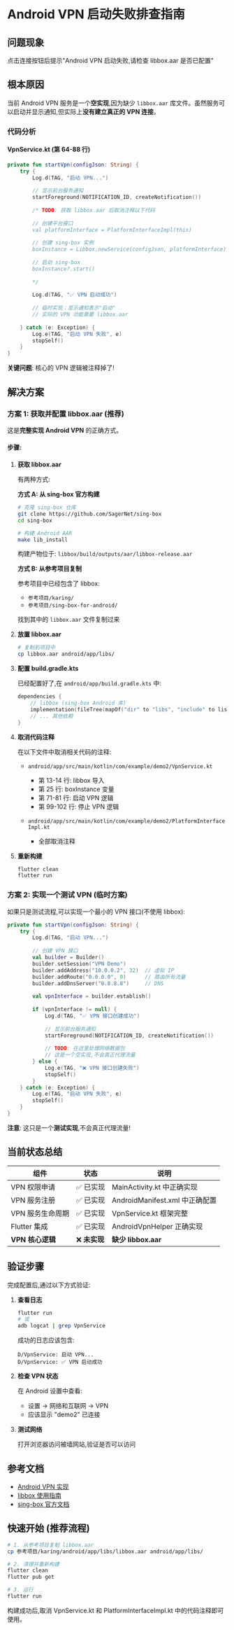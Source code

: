 # Android VPN 启动失败排查指南

## 问题现象
点击连接按钮后提示"Android VPN 启动失败,请检查 libbox.aar 是否已配置"

## 根本原因

当前 Android VPN 服务是一个**空实现**,因为缺少 `libbox.aar` 库文件。虽然服务可以启动并显示通知,但实际上**没有建立真正的 VPN 连接**。

### 代码分析

#### VpnService.kt (第 64-88 行)
```kotlin
private fun startVpn(configJson: String) {
    try {
        Log.d(TAG, "启动 VPN...")
        
        // 显示前台服务通知
        startForeground(NOTIFICATION_ID, createNotification())
        
        /* TODO: 获取 libbox.aar 后取消注释以下代码
        
        // 创建平台接口
        val platformInterface = PlatformInterfaceImpl(this)
        
        // 创建 sing-box 实例
        boxInstance = Libbox.newService(configJson, platformInterface)
        
        // 启动 sing-box
        boxInstance?.start()
        
        */
        
        Log.d(TAG, "✅ VPN 启动成功")
        
        // 临时实现：显示通知表示"启动"
        // 实际的 VPN 功能需要 libbox.aar
        
    } catch (e: Exception) {
        Log.e(TAG, "启动 VPN 失败", e)
        stopSelf()
    }
}
```

**关键问题**: 核心的 VPN 逻辑被注释掉了!

## 解决方案

### 方案 1: 获取并配置 libbox.aar (推荐)

这是**完整实现 Android VPN** 的正确方式。

#### 步骤:

1. **获取 libbox.aar**
   
   有两种方式:
   
   **方式 A: 从 sing-box 官方构建**
   ```bash
   # 克隆 sing-box 仓库
   git clone https://github.com/SagerNet/sing-box
   cd sing-box
   
   # 构建 Android AAR
   make lib_install
   ```
   
   构建产物位于: `libbox/build/outputs/aar/libbox-release.aar`
   
   **方式 B: 从参考项目复制**
   
   参考项目中已经包含了 libbox:
   - `参考项目/karing/` 
   - `参考项目/sing-box-for-android/`
   
   找到其中的 `libbox.aar` 文件复制过来

2. **放置 libbox.aar**
   ```bash
   # 复制到项目中
   cp libbox.aar android/app/libs/
   ```

3. **配置 build.gradle.kts**
   
   已经配置好了,在 `android/app/build.gradle.kts` 中:
   ```kotlin
   dependencies {
       // libbox (sing-box Android 库)
       implementation(fileTree(mapOf("dir" to "libs", "include" to listOf("*.aar"))))
       // ... 其他依赖
   }
   ```

4. **取消代码注释**
   
   在以下文件中取消相关代码的注释:
   
   - `android/app/src/main/kotlin/com/example/demo2/VpnService.kt`
     - 第 13-14 行: libbox 导入
     - 第 25 行: boxInstance 变量
     - 第 71-81 行: 启动 VPN 逻辑
     - 第 99-102 行: 停止 VPN 逻辑
   
   - `android/app/src/main/kotlin/com/example/demo2/PlatformInterfaceImpl.kt`
     - 全部取消注释

5. **重新构建**
   ```bash
   flutter clean
   flutter run
   ```

### 方案 2: 实现一个测试 VPN (临时方案)

如果只是测试流程,可以实现一个最小的 VPN 接口(不使用 libbox):

```kotlin
private fun startVpn(configJson: String) {
    try {
        Log.d(TAG, "启动 VPN...")
        
        // 创建 VPN 接口
        val builder = Builder()
        builder.setSession("VPN Demo")
        builder.addAddress("10.0.0.2", 32)  // 虚拟 IP
        builder.addRoute("0.0.0.0", 0)      // 路由所有流量
        builder.addDnsServer("8.8.8.8")     // DNS
        
        val vpnInterface = builder.establish()
        
        if (vpnInterface != null) {
            Log.d(TAG, "✅ VPN 接口创建成功")
            
            // 显示前台服务通知
            startForeground(NOTIFICATION_ID, createNotification())
            
            // TODO: 在这里处理网络数据包
            // 这是一个空实现,不会真正代理流量
        } else {
            Log.e(TAG, "❌ VPN 接口创建失败")
            stopSelf()
        }
    } catch (e: Exception) {
        Log.e(TAG, "启动 VPN 失败", e)
        stopSelf()
    }
}
```

**注意**: 这只是一个**测试实现**,不会真正代理流量!

## 当前状态总结

| 组件 | 状态 | 说明 |
|------|------|------|
| VPN 权限申请 | ✅ 已实现 | MainActivity.kt 中正确实现 |
| VPN 服务注册 | ✅ 已实现 | AndroidManifest.xml 中正确配置 |
| VPN 服务生命周期 | ✅ 已实现 | VpnService.kt 框架完整 |
| Flutter 集成 | ✅ 已实现 | AndroidVpnHelper 正确实现 |
| **VPN 核心逻辑** | ❌ **未实现** | **缺少 libbox.aar** |

## 验证步骤

完成配置后,通过以下方式验证:

1. **查看日志**
   ```bash
   flutter run
   # 或
   adb logcat | grep VpnService
   ```
   
   成功的日志应该包含:
   ```
   D/VpnService: 启动 VPN...
   D/VpnService: ✅ VPN 启动成功
   ```

2. **检查 VPN 状态**
   
   在 Android 设置中查看:
   - 设置 → 网络和互联网 → VPN
   - 应该显示 "demo2" 已连接

3. **测试网络**
   
   打开浏览器访问被墙网站,验证是否可以访问

## 参考文档

- [Android VPN 实现](./ANDROID_VPN_IMPLEMENTATION.md)
- [libbox 使用指南](../android/app/libs/README_LIBBOX.md)
- [sing-box 官方文档](https://sing-box.sagernet.org/)

## 快速开始 (推荐流程)

```bash
# 1. 从参考项目复制 libbox.aar
cp 参考项目/karing/android/app/libs/libbox.aar android/app/libs/

# 2. 清理并重新构建
flutter clean
flutter pub get

# 3. 运行
flutter run
```

构建成功后,取消 VpnService.kt 和 PlatformInterfaceImpl.kt 中的代码注释即可使用。

